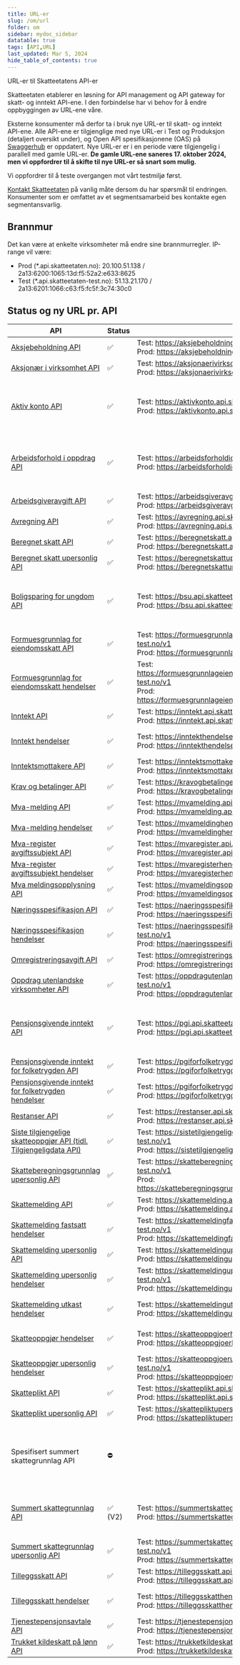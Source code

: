 ```yaml
---
title: URL-er
slug: /om/url
folder: om
sidebar: mydoc_sidebar
datatable: true
tags: [API,URL]
last_updated: Mar 5, 2024
hide_table_of_contents: true
---
```

<Summary>URL-er til Skatteetatens API-er</Summary>

Skatteetaten etablerer en løsning for API management og API gateway for skatt- og inntekt API-ene. I den forbindelse har vi behov for å endre oppbyggingen av URL-ene våre. 

Eksterne konsumenter må derfor ta i bruk nye URL-er til skatt- og inntekt API-ene. Alle API-ene er tilgjenglige med nye URL-er i Test og Produksjon (detaljert oversikt under), og Open API spesifikasjonene (OAS) på [Swaggerhub](https://app.swaggerhub.com/organizations/skatteetaten) er oppdatert. Nye URL-er er i en periode være tilgjengelig i parallell med gamle URL-er. **De gamle URL-ene saneres 17. oktober 2024, men vi oppfordrer til å skifte til nye URL-er så snart som mulig.**

Vi oppfordrer til å teste overgangen mot vårt testmiljø først.

[Kontakt Skatteetaten](https://www.skatteetaten.no/deling/kontakt/) på vanlig måte dersom du har spørsmål til endringen. Konsumenter som er omfattet av et segmentsamarbeid bes kontakte egen segmentansvarlig.

## Brannmur 

Det kan være at enkelte virksomheter må endre sine brannmurregler. IP-range vil være:
* Prod (*.api.skatteetaten.no): 20.100.51.138 / 2a13:6200:1065:13d:f5:52a2:e633:8625
* Test (*.api.skatteetaten-test.no): 51.13.21.170 / 2a13:6201:1066:c63:f5:fc5f:3c74:30c0


## Status og ny URL pr. API

| API |	Status | URL-er | Kommentar | 
| --- | ------ | ------ | --------- |
| [Aksjebeholdning API](https://app.swaggerhub.com/apis/skatteetaten/aksjebeholdning-api)	| :white_check_mark: | Test: https://aksjebeholdning.api.skatteetaten-test.no/v1 <br /> Prod: https://aksjebeholdning.api.skatteetaten.no/v1 | |
| [Aksjonær i virksomhet API](https://app.swaggerhub.com/apis/skatteetaten/aksjonaer-i-virksomhet-api)	| :white_check_mark: | Test: https://aksjonaerivirksomhet.api.skatteetaten-test.no/v1 <br /> Prod: https://aksjonaerivirksomhet.api.skatteetaten.no/v1 | |
| [Aktiv konto API](https://app.swaggerhub.com/apis/skatteetaten/aktiv-konto-api)	| :white_check_mark:| Test: https://aktivkonto.api.skatteetaten-test.no/v3 <br /> Prod: https://aktivkonto.api.skatteetaten.no/v3 | Rettighetspakke må nå oppgis ved kall, se [rettighetspakke](../api/aktivkonto.md) i API-dokumentasjonen |
| [Arbeidsforhold i oppdrag API](https://app.swaggerhub.com/apis/skatteetaten/arbeidsforhold-i-oppdrag-api)	| :white_check_mark: | Test: https://arbeidsforholdioppdrag.api.skatteetaten-test.no/v1 <br /> Prod: https://arbeidsforholdioppdrag.api.skatteetaten.no/v1 | Rettighetspakke må nå oppgis ved kall, se [rettighetspakke](../api/arbeidsforholdioppdrag.md) i API-dokumentasjonen |
| [Arbeidsgiveravgift API](https://app.swaggerhub.com/apis/skatteetaten/arbeidsgiveravgift-api)	| :white_check_mark: | Test: https://arbeidsgiveravgift.api.skatteetaten-test.no/v1 <br /> Prod: https://arbeidsgiveravgift.api.skatteetaten.no/v1 | |
| [Avregning API](https://app.swaggerhub.com/apis/skatteetaten/avregning-api)	| :white_check_mark: | Test: https://avregning.api.skatteetaten-test.no/v2 <br /> Prod: https://avregning.api.skatteetaten.no/v2 |  |
| [Beregnet skatt API](https://app.swaggerhub.com/apis/skatteetaten/beregnet-skatt-api)	| :white_check_mark: | Test: https://beregnetskatt.api.skatteetaten-test.no/v2 <br /> Prod: https://beregnetskatt.api.skatteetaten.no/v2 | Kun V2 |
| [Beregnet skatt upersonlig API](https://app.swaggerhub.com/apis/skatteetaten/beregnet-skatt-upersonlig-api)	| :white_check_mark: | Test: https://beregnetskattupersonlig.api.skatteetaten-test.no/v1 <br /> Prod: https://beregnetskattupersonlig.api.skatteetaten.no/v1 | |
| [Boligsparing for ungdom API](https://app.swaggerhub.com/apis/skatteetaten/boligsparing-for-ungdom-api)	| :white_check_mark: | Test: https://bsu.api.skatteetaten-test.no/v1 <br /> Prod: https://bsu.api.skatteetaten.no/v1 |  Rettighetspakke må nå oppgis ved kall, se [rettighetspakke](../api/bsu.md) i API-dokumentasjonen |
| [Formuesgrunnlag for eiendomsskatt API](https://app.swaggerhub.com/apis/skatteetaten/formuesgrunnlag-for-eiendomsskatt-api)	| :white_check_mark: | Test: https://formuesgrunnlageiendomsskatt.api.skatteetaten-test.no/v1 <br /> Prod: https://formuesgrunnlageiendomsskatt.api.skatteetaten.no/v1 | |
| [Formuesgrunnlag for eiendomsskatt hendelser](https://app.swaggerhub.com/apis/skatteetaten/formuesgrunnlag-for-endomsskatt-hendelser-api)	| :white_check_mark: | Test: https://formuesgrunnlageiendomsskatthendelser.api.skatteetaten-test.no/v1 <br /> Prod: https://formuesgrunnlageiendomsskatthendelser.api.skatteetaten.no/v1 | Etterfølgende skråstrek i URL er fjernet |
| [Inntekt API](https://app.swaggerhub.com/apis/skatteetaten/inntekt-api)	| :white_check_mark: | Test: https://inntekt.api.skatteetaten-test.no/v1 <br /> Prod: https://inntekt.api.skatteetaten.no/v1 | Endepunkt med oppgave saneres |
| [Inntekt hendelser](https://app.swaggerhub.com/apis/skatteetaten/inntekt-hendelser-api)	| :white_check_mark: | Test: https://inntekthendelser.api.skatteetaten-test.no/v1 <br /> Prod: https://inntekthendelser.api.skatteetaten.no/v1 | Etterfølgende skråstrek i URL er fjernet |
| [Inntektsmottakere API](https://app.swaggerhub.com/apis/skatteetaten/inntektsmottakere-api)	| :white_check_mark: | Test: https://inntektsmottakere.api.skatteetaten-test.no/v1 <br /> Prod: https://inntektsmottakere.api.skatteetaten.no/v1 | |
| [Krav og betalinger API](https://app.swaggerhub.com/apis/skatteetaten/krav-og-betalinger-api) | :white_check_mark: | Test: https://kravogbetalinger.api.skatteetaten-test.no/v1 <br /> Prod: https://kravogbetalinger.api.skatteetaten.no/v1 | |
| [Mva-melding API](https://app.swaggerhub.com/apis/skatteetaten/mva-melding-api)	| :white_check_mark: | Test: https://mvamelding.api.skatteetaten-test.no/v1 <br /> Prod: https://mvamelding.api.skatteetaten.no/v1 | |
| [Mva-melding hendelser](https://app.swaggerhub.com/apis/skatteetaten/mva-melding-hendelser-api)	| :white_check_mark: | Test: https://mvameldinghendelser.api.skatteetaten-test.no/v1 <br /> Prod: https://mvameldinghendelser.api.skatteetaten.no/v1 | |
| [Mva-register avgiftssubjekt API](https://app.swaggerhub.com/apis/skatteetaten/mva-register-avgiftssubjekter-med-skattemeldingsplikt-api)	| :white_check_mark: | Test: https://mvaregister.api.skatteetaten-test.no/v1 <br /> Prod: https://mvaregister.api.skatteetaten.no/v1 | |
| [Mva-register avgiftssubjekt hendelser](https://app.swaggerhub.com/apis/skatteetaten/mva-register-avgiftssubjekter-hendelser-api)	| :white_check_mark: | Test: https://mvaregisterhendelser.api.skatteetaten-test.no/v1 <br /> Prod: https://mvaregisterhendelser.api.skatteetaten.no/v1 | |
| [Mva meldingsopplysning API](https://app.swaggerhub.com/apis/skatteetaten/mva-meldingsopplysning-api) | :white_check_mark: | Test: https://mvameldingsopplysning.api.skatteetaten-test.no/v1 <br /> Prod: https://mvameldingsopplysning.api.skatteetaten.no/v1 | |
| [Næringsspesifikasjon API](https://app.swaggerhub.com/apis/skatteetaten/naeringsspesifikasjon-api)	| :white_check_mark: | Test: https://naeringsspesifikasjon.api.skatteetaten-test.no/v3 <br /> Prod: https://naeringsspesifikasjon.api.skatteetaten.no/v3 | |
| [Næringsspesifikasjon hendelser](https://app.swaggerhub.com/apis/skatteetaten/naeringsspesifikasjon-hendelser-api)	| :white_check_mark: | Test: https://naeringsspesifikasjonhendelser.api.skatteetaten-test.no/v1 <br /> Prod: https://naeringsspesifikasjonhendelser.api.skatteetaten.no/v1 | Etterfølgende skråstrek i URL er fjernet |
| [Omregistreringsavgift API](https://app.swaggerhub.com/apis/skatteetaten/omregistreringsavgift-api)	| :white_check_mark: | Test: https://omregistreringsavgift.api.skatteetaten-test.no/v1 <br /> Prod: https://omregistreringsavgift.api.skatteetaten.no/v1 |  |
| [Oppdrag utenlandske virksomheter API](https://app.swaggerhub.com/apis/skatteetaten/oppdrag-utenlandske-virksomheter-api)	| :white_check_mark: | Test: https://oppdragutenlandskevirksomheter.api.skatteetaten-test.no/v1 <br /> Prod: https://oppdragutenlandskevirksomheter.api.skatteetaten.no/v1 | |
| [Pensjonsgivende inntekt API](https://app.swaggerhub.com/apis/skatteetaten/pensjonsgivendeinntekt-api)	| :white_check_mark: | Test: https://pgi.api.skatteetaten-test.no/v1 <br /> Prod: https://pgi.api.skatteetaten.no/v1 | Rettighetspakke må nå oppgis ved kall, se [rettighetspakke](../api/pgi.md) i API-dokumentasjonen|
| [Pensjonsgivende inntekt for folketrygden API](https://app.swaggerhub.com/apis/skatteetaten/pensjonsgivendeinntekt-for-folketrygden-api)| :white_check_mark: | Test: https://pgiforfolketrygden.api.skatteetaten-test.no/v1 <br /> Prod: https://pgiforfolketrygden.api.skatteetaten.no/v1 | |
| [Pensjonsgivende inntekt for folketrygden hendelser](https://app.swaggerhub.com/apis/skatteetaten/pensjonsgivende-inntekt-for-folketrygden-hendelser-api)	| :white_check_mark: | Test: https://pgiforfolketrygdenhendelser.api.skatteetaten-test.no/v1 <br /> Prod: https://pgiforfolketrygdenhendelser.api.skatteetaten.no/v1 | Etterfølgende skråstrek i URL er fjernet |
| [Restanser API](https://app.swaggerhub.com/apis/skatteetaten/restanser-api)	| :white_check_mark: | Test: https://restanser.api.skatteetaten-test.no/v2	<br /> Prod: https://restanser.api.skatteetaten.no/v2 | |
| [Siste tilgjengelige skatteoppgjør API (tidl. Tilgjengeligdata API)](https://app.swaggerhub.com/apis/skatteetaten/siste-tilgjengelige-skatteoppgjoer)	| :white_check_mark: | Test: https://sistetilgjengeligeskatteoppgjoer.api.skatteetaten-test.no/v1 <br /> Prod: https://sistetilgjengeligeskatteoppgjoer.api.skatteetaten.no/v1 | Endepunkt med ressurs saneres |
| [Skatteberegningsgrunnlag upersonlig API](https://app.swaggerhub.com/apis/skatteetaten/skatteberegningsgrunnlag-upersonlig-api)	| :white_check_mark: | Test: https://skatteberegningsgrunnlagupersonlig.api.skatteetaten-test.no/v1 <br /> Prod: https://skatteberegningsgrunnlagupersonlig.api.skatteetaten.no/v1 | |
| [Skattemelding API](https://app.swaggerhub.com/apis/skatteetaten/skattemelding-api) | :white_check_mark: |	Test: https://skattemelding.api.skatteetaten-test.no/v4 <br /> Prod: https://skattemelding.api.skatteetaten.no/v4 | |
| [Skattemelding fastsatt hendelser](https://app.swaggerhub.com/apis/skatteetaten/skattemelding-fastsatt-hendelser-api)	| :white_check_mark: | Test: https://skattemeldingfastsatthendelser.api.skatteetaten-test.no/v1 <br /> Prod:	https://skattemeldingfastsatthendelser.api.skatteetaten.no/v1 | Etterfølgende skråstrek i URL er fjernet |
| [Skattemelding upersonlig API](https://app.swaggerhub.com/apis/skatteetaten/skattemelding-upersonlig-api) | :white_check_mark:	| Test: https://skattemeldingupersonlig.api.skatteetaten-test.no/v2 <br /> Prod: https://skattemeldingupersonlig.api.skatteetaten.no/v2 | |
| [Skattemelding upersonlig hendelser](https://app.swaggerhub.com/apis/skatteetaten/skattemelding-upersonlig-hendelser-api)	| :white_check_mark: | Test: https://skattemeldingupersonlighendelser.api.skatteetaten-test.no/v1 <br /> Prod: https://skattemeldingupersonlighendelser.api.skatteetaten.no/v1 | Etterfølgende skråstrek i URL er fjernet |
| [Skattemelding utkast hendelser](https://app.swaggerhub.com/apis/skatteetaten/skattemelding-utkast-hendelser-api)	| :white_check_mark: | Test: https://skattemeldingutkasthendelser.api.skatteetaten-test.no/v1 <br /> Prod: https://skattemeldingutkasthendelser.api.skatteetaten.no/v1 | Etterfølgende skråstrek i URL er fjernet |
| [Skatteoppgjør hendelser](https://app.swaggerhub.com/apis/skatteetaten/skatteoppgjor-hendelser-api)	| :white_check_mark: | Test: https://skatteoppgjoerhendelser.api.skatteetaten-test.no/v1 <br /> Prod: https://skatteoppgjoerhendelser.api.skatteetaten.no/v1 | Etterfølgende skråstrek i URL er fjernet |
| [Skatteoppgjør upersonlig hendelser](https://app.swaggerhub.com/apis/skatteetaten/skatteoppgjor-upersonlig-hendelser-api)	| :white_check_mark: | Test: https://skatteoppgjoerupersonlighendelser.api.skatteetaten-test.no/v1 <br /> Prod: https://skatteoppgjoerupersonlighendelser.api.skatteetaten.no/v1 | Etterfølgende skråstrek i URL er fjernet |
| [Skatteplikt API](https://app.swaggerhub.com/apis/skatteetaten/skatteplikt-api)	| :white_check_mark: | Test: https://skatteplikt.api.skatteetaten-test.no/v2 <br /> Prod: https://skatteplikt.api.skatteetaten.no/v2 | |
| [Skatteplikt upersonlig API](https://app.swaggerhub.com/apis/skatteetaten/skatteplikt-upersonlig-api)	| :white_check_mark: | Test: https://skattepliktupersonlig.api.skatteetaten-test.no/v1 <br /> Prod: https://skattepliktupersonlig.api.skatteetaten.no/v1 | |
| Spesifisert summert skattegrunnlag API	| :no_entry: |  | API-et vil ikke få ny URL, men vil saneres 17. oktober. Erstattes av Summert skattegrunnlag API V2. |
| [Summert skattegrunnlag API](https://app.swaggerhub.com/apis/skatteetaten/summert-skattegrunnlag-api)	| :white_check_mark: (V2) | Test: https://summertskattegrunnlag.api.skatteetaten-test.no/v2 <br /> Prod: https://summertskattegrunnlag.api.skatteetaten.no/v2| Endepunkt uten stadie saneres. V1 får ikke ny URL, men vil etter hvert saneres. |
| [Summert skattegrunnlag upersonlig API](https://app.swaggerhub.com/apis/skatteetaten/summert-skattegrunnlag-upersonlig-api)	| :white_check_mark: | Test: https://summertskattegrunnlagupersonlig.api.skatteetaten-test.no/v1 <br /> Prod: https://summertskattegrunnlagupersonlig.api.skatteetaten.no/v1 | |
| [Tilleggsskatt API](https://app.swaggerhub.com/apis/skatteetaten/tilleggsskatt-api)	| :white_check_mark: | Test: https://tilleggsskatt.api.skatteetaten-test.no/v1 <br /> Prod: https://tilleggsskatt.api.skatteetaten.no/v1 | |
| [Tilleggsskatt hendelser](https://app.swaggerhub.com/apis/skatteetaten/tilleggsskatt-hendelser-api)	| :white_check_mark: | Test: https://tilleggsskatthendelser.api.skatteetaten-test.no/v1 <br /> Prod: https://tilleggsskatthendelser.api.skatteetaten.no/v1 | Etterfølgende skråstrek i URL er fjernet |
| [Tjenestepensjonsavtale API](https://app.swaggerhub.com/apis/skatteetaten/tjenestepensjonsavtale-api)	| :white_check_mark: | Test: https://tjenestepensjonsavtale.api.skatteetaten-test.no/v1 <br /> Prod: https://tjenestepensjonsavtale.api.skatteetaten.no/v1 | |
| [Trukket kildeskatt på lønn API](https://app.swaggerhub.com/apis/skatteetaten/trukketkildeskattpaaloenn-api)	| :white_check_mark: | Test: https://trukketkildeskattpaaloenn.api.skatteetaten-test.no/v1	<br /> Prod: https://trukketkildeskattpaaloenn.api.skatteetaten.no/v1 | |
